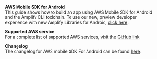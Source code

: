 **AWS Mobile SDK for Android**  
This guide shows how to build an app using AWS Mobile SDK for Android and the Amplify CLI toolchain.
To use our new, preview developer experience with new Amplify Libraries for Android, [click here](~/lib/lib.md).

**Supported AWS service**  
For a complete list of supported AWS services, visit the [GitHub link](https://github.com/aws-amplify/aws-sdk-android).

**Changelog**  
The changelog for AWS mobile SDK For Android can be found [here](https://github.com/aws-amplify/aws-sdk-android/blob/master/CHANGELOG.md).
